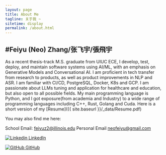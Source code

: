 ```yaml
---
layout: page
title: About Me
tagline: 关于我 ~
sitetime: display
permalink: /about.html
---
```


## #Feiyu (Neo) Zhang/张飞宇/張飛宇

As a recent thesis-track M.S. graduate from UIUC ECE, I develop, test, deploy, and maintain software systems using AI/ML, with an emphasis on Generative Models and Conversational AI. I am proficient in tech transfer from research to products, as well as product improvements in NLP and ASR. I am familiar with CI/CD, PostgreSQL, Docker, K8s and GCP. I am passionate about LLMs tuning and application for healthcare and education, but also open to all possible fields. My main programming language is Python, and I got exposure(from academia and Industry) to a wide range of programming languages including C++, Rust, Golang and Cuda. Here is a short version of my [Resume]({{ site.baseurl }}/\_data/Resume.pdf)

You may also find me here:

School Email: <a href="mailto:feiyuz2@illinois.edu">feiyuz2@illinois.edu</a>
Personal Email <a href="mailto:neofeiyu@gmail.com">neofeiyu@gmail.com</a>

[![Linkedin](https://i.sstatic.net/gVE0j.png) LinkedIn](https://www.linkedin.com/in/feiyuzhang/)

[![GitHub](https://i.sstatic.net/tskMh.png) GitHub](https://github.com/neo99zhang)







